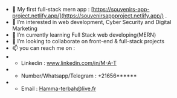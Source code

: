 - 👋 My first full-stack mern app : [https://souvenirs-app-project.netlify.app/](https://souvenirsappproject.netlify.app/) .
- 👀 I’m interested in web development, Cyber Security and Digital Marketing 
- 🌱 I’m currently learning Full Stack web developing(MERN)
- 💞️ I’m looking to collaborate on front-end & full-stack projects
- 📫 you can reach me on : 
- + Linkedin : www.linkedin.com/in/M-A-T
- + Number/Whatsapp/Telegram : +21656******
- + Email : Hamma-terbah@live.fr

<!---
MarinosTBH/MarinosTBH is a ✨ special ✨ repository because its `README.md` (this file) appears on your GitHub profile.
You can click the Preview link to take a look at your changes.
--->
